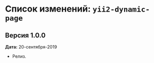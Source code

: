 Список изменений: `yii2-dynamic-page`
===============================

## Версия 1.0.0

**Дата:** 20-сентября-2019

- Релиз.